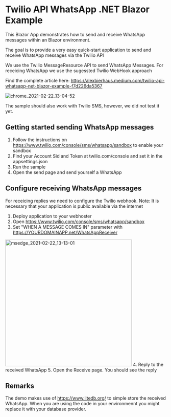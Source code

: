 # Twilio API WhatsApp .NET Blazor Example

This Blazor App demonstrates how to send and receive WhatsApp messages within an Blazor environment.

The goal is to provide a very easy quick-start application to send and receive WhatsApp messages via the Twilio API

We use the Twilio MessageResource API to send WhatsApp Messages. For receicing WhatsApp we use the sugessted Twilio WebHook approach

Find the complete article here: https://alexbierhaus.medium.com/twilio-api-whatsapp-net-blazor-example-f7d226da5367


<img alt="chrome_2021-02-22_13-04-52" src="https://user-images.githubusercontent.com/18400458/108706288-adc08780-750e-11eb-9124-71a371bea44e.png">

The sample should also work with Twilio SMS, however, we did not test it yet.

## Getting started sending WhatsApp messages

1. Follow the instructions on https://www.twilio.com/console/sms/whatsapp/sandbox to enable your sandbox
2. Find your Account Sid and Token at twilio.com/console and set it in the appsettings.json
2. Run the sample
4. Open the send page and send yourself a WhatsApp


## Configure receiving WhatsApp messages
For receicing replies we need to configure the Twilio webhook. Note: It is necessary that your application is public available via the internet

1. Deploy application to your webhoster
2. Open https://www.twilio.com/console/sms/whatsapp/sandbox
3. Set "WHEN A MESSAGE COMES IN" parameter with  https://YOURDOMAINAPP.net/WhatsAppReceiver
<img width="396" alt="msedge_2021-02-22_13-13-01" src="https://user-images.githubusercontent.com/18400458/108707012-bd8c9b80-750f-11eb-85d8-3fa40e7a2471.png">
4. Reply to the received WhatsApp
5. Open the Receive page. You should see the reply


## Remarks
The demo makes use of https://www.litedb.org/ to simple store the received WhatsApp. When you are using the code in your environmennt you might replace it with your database provider.